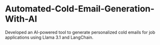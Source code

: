 # Automated-Cold-Email-Generation-With-AI
Developed an AI-powered tool to generate personalized cold emails for job applications using Llama 3.1 and LangChain.

